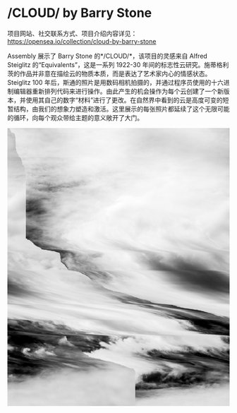 # /CLOUD/ by Barry Stone

项目网站、社交联系方式、项目介绍内容详见：https://opensea.io/collection/cloud-by-barry-stone

Assembly 展示了 Barry Stone 的*/CLOUD/*，该项目的灵感来自 Alfred Steiglitz 的“Equivalents”，这是一系列 1922-30 年间的标志性云研究。施蒂格利茨的作品并非意在描绘云的物质本质，而是表达了艺术家内心的情感状态。Steiglitz 100 年后，斯通的照片是用数码相机拍摄的，并通过程序员使用的十六进制编辑器重新排列代码来进行操作。由此产生的机会操作为每个云创建了一个新版本，并使用其自己的数字“材料”进行了更改。在自然界中看到的云是高度可变的短暂结构，由我们的想象力塑造和激活。这里展示的每张照片都延续了这个无限可能的循环，向每个观众带给主题的意义敞开了大门。

![nft](01.jpg)
